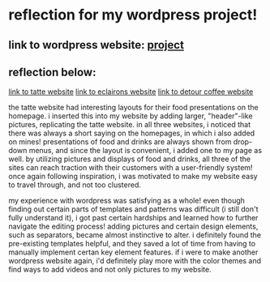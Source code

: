 

# reflection for my wordpress project! 

## link to wordpress website: [project](ikigaicafe6.wordpress.com)

## reflection below: 


[link to tatte website](tattebakery.com)
[link to eclairons website](eclairons.com)
[link to detour coffee website](detourcoffeeco.com)

the tatte website had interesting layouts for their food presentations on the homepage. i inserted this into my website by adding larger, "header"-like pictures, replicating the tatte website. in all three websites, i noticed that there was always a short saying on the homepages, in which i also added on mines! presentations of food and drinks are always shown from drop-down menus, and since the layout is convenient, i added one to my page as well. by utilizing pictures and displays of food and drinks, all three of the sites can reach traction with their customers with a user-friendly system! once again following inspiration, i was motivated to make my website easy to travel through, and not too clustered. 

my experience with wordpress was satisfying as a whole! even though finding out certain parts of templates and patterns was difficult (i still don't fully understand it), i got past certain hardships and learned how to further navigate the editing process! adding pictures and certain design elements, such as separators, became almost instinctive to alter. i definitely found the pre-existing templates helpful, and they saved a lot of time from having to manually implement certan key element features. if i were to make another wordpress website again, i'd definitely play more with the color themes and find ways to add videos and not only pictures to my website. 
